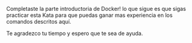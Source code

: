 Completaste la parte introductoria de Docker! lo que sigue es que sigas practicar esta Kata para que puedas
ganar mas experiencia en los comandos descritos aquí.

Te agradezco tu tiempo y espero que te sea de ayuda.

